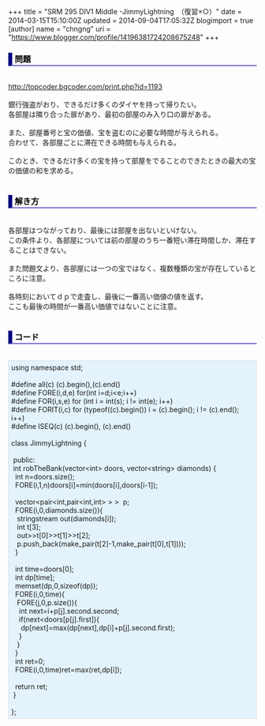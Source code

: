 +++
title = "SRM 295 DIV1 Middle -JimmyLightning　（復習×○）"
date = 2014-03-15T15:10:00Z
updated = 2014-09-04T17:05:32Z
blogimport = true 
[author]
	name = "chngng"
	uri = "https://www.blogger.com/profile/14196381724208675248"
+++

<div dir="ltr" style="text-align: left;" trbidi="on"><h3 style="border-bottom: 2px solid slateblue; border-left: 8px solid navy; color: black; padding: 0px 0px 1px 5px;">問題 </h3><br /><a href="http://topcoder.bgcoder.com/print.php?id=1193" target="_blank">http://topcoder.bgcoder.com/print.php?id=1193</a><br /><br />銀行強盗がおり、できるだけ多くのダイヤを持って帰りたい。<br />各部屋は隣り合った扉があり、最初の部屋のみ入り口の扉がある。<br /><br />また、部屋番号と宝の価値、宝を盗むのに必要な時間が与えられる。<br />合わせて、各部屋ごとに滞在できる時間も与えられる。<br /><br />このとき、できるだけ多くの宝を持って部屋をでることのできたときの最大の宝の価値の和を求める。<br /><br /><h3 style="border-bottom: 2px solid slateblue; border-left: 8px solid navy; color: black; padding: 0px 0px 1px 5px;">解き方 </h3><br />各部屋はつながっており、最後には部屋を出ないといけない。<br />この条件より、各部屋については前の部屋のうち一番短い滞在時間しか、滞在することはできない。<br /><br />また問題文より、各部屋には一つの宝ではなく、複数種類の宝が存在しているところに注意。<br /><br />各時刻においてｄｐで走査し、最後に一番高い価値の値を返す。<br />ここも最後の時間が一番高い価値ではないことに注意。<br /><br /><h3 style="border-bottom: 2px solid slateblue; border-left: 8px solid navy; color: black; padding: 0px 0px 1px 5px;">コード </h3><br /><div style="background-color: #e3f2fb; border: 1px dotted #CCCCCC; padding: 5px;">using namespace std;<br /><br />#define all(c) (c).begin(),(c).end()<br />#define FORE(i,d,e) for(int i=d;i&lt;e;i++)<br />#define FOR(i,s,e) for (int i = int(s); i != int(e); i++)<br />#define FORIT(i,c) for (typeof((c).begin()) i = (c).begin(); i != (c).end(); i++)<br />#define ISEQ(c) (c).begin(), (c).end()<br /><br />class JimmyLightning {<br /><br /><span class="Apple-tab-span" style="white-space: pre;"> </span>public:<br /><span class="Apple-tab-span" style="white-space: pre;"> </span>int robTheBank(vector&lt;int&gt; doors, vector&lt;string&gt; diamonds) {<br /><span class="Apple-tab-span" style="white-space: pre;">  </span>int n=doors.size();<br /><span class="Apple-tab-span" style="white-space: pre;">  </span>FORE(i,1,n)doors[i]=min(doors[i],doors[i-1]);<br /><br /><span class="Apple-tab-span" style="white-space: pre;">  </span>vector&lt;pair&lt;int,pair&lt;int,int&gt; &gt; &gt; &nbsp;p;<br /><span class="Apple-tab-span" style="white-space: pre;">  </span>FORE(i,0,diamonds.size()){<br /><span class="Apple-tab-span" style="white-space: pre;">   </span>stringstream out(diamonds[i]);<br /><span class="Apple-tab-span" style="white-space: pre;">   </span>int t[3];<br /><span class="Apple-tab-span" style="white-space: pre;">   </span>out&gt;&gt;t[0]&gt;&gt;t[1]&gt;&gt;t[2];<br /><span class="Apple-tab-span" style="white-space: pre;">   </span>p.push_back(make_pair(t[2]-1,make_pair(t[0],t[1])));<br /><span class="Apple-tab-span" style="white-space: pre;">  </span>}<br /><br /><span class="Apple-tab-span" style="white-space: pre;">  </span>int time=doors[0];<br /><span class="Apple-tab-span" style="white-space: pre;">  </span>int dp[time];<br /><span class="Apple-tab-span" style="white-space: pre;">  </span>memset(dp,0,sizeof(dp));<br /><span class="Apple-tab-span" style="white-space: pre;">  </span>FORE(i,0,time){<br /><span class="Apple-tab-span" style="white-space: pre;">   </span>FORE(j,0,p.size()){<br /><span class="Apple-tab-span" style="white-space: pre;">    </span>int next=i+p[j].second.second;<br /><span class="Apple-tab-span" style="white-space: pre;">    </span>if(next&lt;doors[p[j].first]){<br /><span class="Apple-tab-span" style="white-space: pre;">     </span>dp[next]=max(dp[next],dp[i]+p[j].second.first);<br /><span class="Apple-tab-span" style="white-space: pre;">    </span>}<br /><span class="Apple-tab-span" style="white-space: pre;">   </span>}<br /><span class="Apple-tab-span" style="white-space: pre;">  </span>}<br /><span class="Apple-tab-span" style="white-space: pre;">  </span>int ret=0;<br /><span class="Apple-tab-span" style="white-space: pre;">  </span>FORE(i,0,time)ret=max(ret,dp[i]);<br /><br /><span class="Apple-tab-span" style="white-space: pre;">  </span>return ret;<br /><span class="Apple-tab-span" style="white-space: pre;"> </span>}<br /><br />};</div></div>
